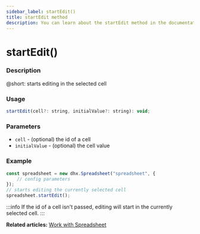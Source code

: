 ```yaml
---
sidebar_label: startEdit()
title: startEdit method
description: You can learn about the startEdit method in the documentation of the DHTMLX JavaScript Spreadsheet library. Browse developer guides and API reference, try out code examples and live demos, and download a free 30-day evaluation version of DHTMLX Spreadsheet.
---
```


# startEdit()

### Description

@short: starts editing in the selected cell

### Usage

~~~jsx
startEdit(cell?: string, initialValue?: string): void;
~~~

### Parameters

- `cell` - (optional) the id of a cell
- `initialValue` - (optional) the cell value

### Example

~~~jsx {5}
const spreadsheet = new dhx.Spreadsheet("spreadsheet", {
    // config parameters
});
// starts editing the currently selected cell
spreadsheet.startEdit();
~~~

:::info
If the id of a cell isn't passed, editing will start in the currently selected cell.
:::

**Related articles:** [Work with Spreadsheet](working_with_ssheet.md#editing-cell)
